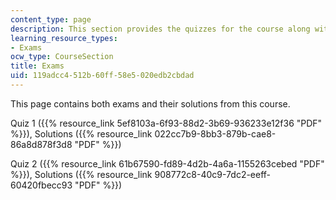 ```yaml
---
content_type: page
description: This section provides the quizzes for the course along with solutions.
learning_resource_types:
- Exams
ocw_type: CourseSection
title: Exams
uid: 119adcc4-512b-60ff-58e5-020edb2cbdad
---
```


This page contains both exams and their solutions from this course.

Quiz 1 ({{% resource_link 5ef8103a-6f93-88d2-3b69-936233e12f36 "PDF" %}}), Solutions ({{% resource_link 022cc7b9-8bb3-879b-cae8-86a8d878f3d8 "PDF" %}})

Quiz 2 ({{% resource_link 61b67590-fd89-4d2b-4a6a-1155263cebed "PDF" %}}), Solutions ({{% resource_link 908772c8-40c9-7dc2-eeff-60420fbecc93 "PDF" %}})